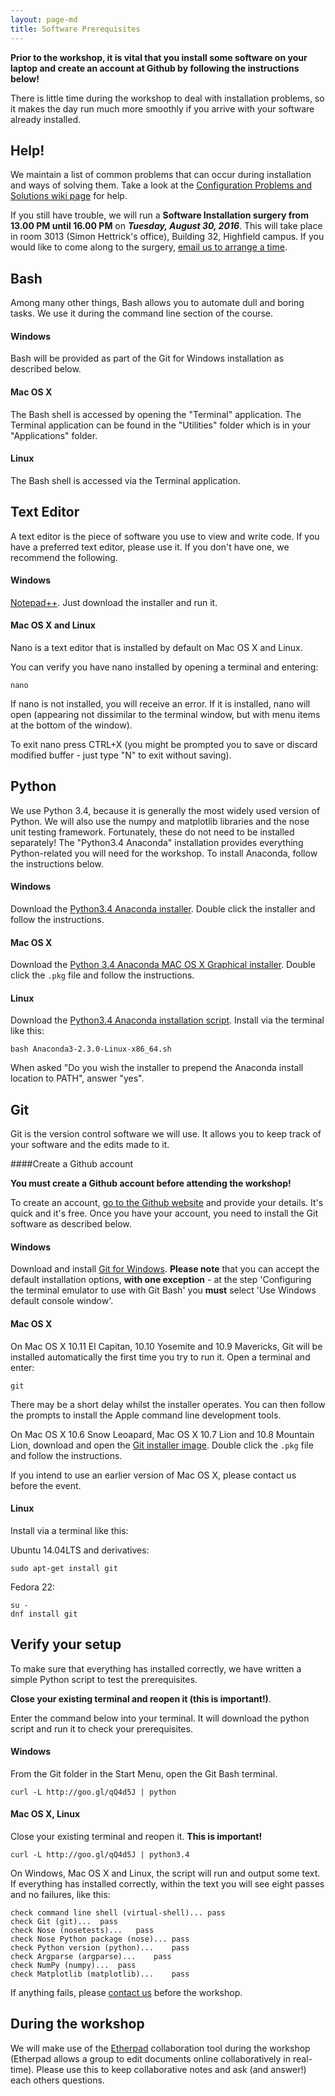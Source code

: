 ```yaml
---
layout: page-md
title: Software Prerequisites
---
```


**Prior to the workshop, it is vital that you install some software on your laptop and create an account at Github by following the instructions below!**

There is little time during the workshop to deal with installation problems, so it makes the day run much more smoothly if you arrive with your software already installed.

## Help!

We maintain a list of common problems that can occur during installation and ways of solving them. Take a look at the [Configuration Problems and Solutions wiki page](https://github.com/swcarpentry/workshop-template/wiki/Configuration-Problems-and-Solutions) for help.

If you still have trouble, we will run a **Software Installation surgery from 13.00 PM until 16.00 PM** on ***Tuesday, August 30, 2016***. This will take place in room 3013 (Simon Hettrick's office), Building 32, Highfield campus. If you would like to come along to the surgery, [email us to arrange a time](mailto:rsg-info@soton.ac.uk). 


## Bash

Among many other things, Bash allows you to automate dull and boring tasks. We use it during the command line section of the course.

#### Windows

Bash will be provided as part of the Git for Windows installation as described below.

#### Mac OS X

The Bash shell is accessed by opening the "Terminal" application. The Terminal application can be found in the "Utilities" folder which is in your "Applications" folder.

#### Linux

The Bash shell is accessed via the Terminal application.

## Text Editor

A text editor is the piece of software you use to view and write code. If you have a preferred text editor, please use it. If you don&#39;t have one, we recommend the following.

#### Windows

[Notepad++](https://notepad-plus-plus.org/download/v6.8.7.html). Just download the installer and run it.

#### Mac OS X and Linux

Nano is a text editor that is installed by default on Mac OS X and Linux.

You can verify you have nano installed by opening a terminal and entering:</p>

~~~ {.code}
nano
~~~

If nano is not installed, you will receive an error. If it is installed, nano will open (appearing not dissimilar to the terminal window, but with menu items at the bottom of the window).

To exit nano press CTRL+X (you might be prompted you to save or discard modified buffer - just type "N" to exit without saving).


## Python

We use Python 3.4, because it is generally the most widely used version of Python. We will also use the numpy and matplotlib libraries and the nose unit testing framework. Fortunately, these do not need to be installed separately! The "Python3.4 Anaconda" installation provides everything Python-related you will need for the workshop. To install Anaconda, follow the instructions below.

#### Windows

Download the [Python3.4 Anaconda installer](https://repo.continuum.io/archive/Anaconda3-2.3.0-Windows-x86_64.exe). Double click the installer and follow the instructions.

#### Mac OS X

Download the [Python 3.4 Anaconda MAC OS X Graphical installer](https://repo.continuum.io/archive/Anaconda3-2.3.0-MacOSX-x86_64.pkg). Double click the `.pkg` file and follow the instructions.

#### Linux

Download the [Python3.4 Anaconda installation script](https://repo.continuum.io/archive/Anaconda3-2.3.0-Linux-x86_64.sh). Install via the terminal like this:

~~~{.code}
bash Anaconda3-2.3.0-Linux-x86_64.sh
~~~

When asked "Do you wish the installer to prepend the Anaconda install location to PATH", answer "yes".

## Git

Git is the version control software we will use. It allows you to keep track of your software and the edits made to it.

####Create a Github account

**You  must create a Github account before attending the workshop!**

To create an account, [go to the Github website](https://github.com/join) and provide your details. It's quick and it's free. Once you have your account, you need to install the Git software as described below.

#### Windows

Download and install [Git for Windows](http://git-scm.com/download/win). **Please note** that you can accept the default installation options, **with one exception** - at the step 'Configuring the terminal emulator to use with Git Bash' you **must** select 'Use Windows default console window'.

#### Mac OS X

On Mac OS X 10.11 El Capitan, 10.10 Yosemite and 10.9 Mavericks, Git will be installed automatically the first time you try to run it.  Open a terminal and enter:

~~~ {.code}
git
~~~

There may be a short delay whilst the installer operates. You can then follow the prompts to install the Apple command line development tools.

On Mac OS X 10.6 Snow Leoapard, Mac OS X 10.7 Lion and 10.8 Mountain Lion, download and open the [Git installer image](http://downloads.sourceforge.net/project/git-osx-installer/git-2.3.5-intel-universal-snow-leopard.dmg?r=http%3A%2F%2Fsourceforge.net%2Fprojects%2Fgit-osx-installer%2Ffiles%2F&ts=1441637770&use_mirror=kent). Double click the `.pkg` file and follow the instructions.

If you intend to use an earlier version of Mac OS X, please contact us before the event.

#### Linux

Install via a terminal like this:

Ubuntu 14.04LTS and derivatives:

~~~ {.code}
sudo apt-get install git
~~~

Fedora 22:

~~~ {.code}
su -
dnf install git
~~~

## Verify your setup

To make sure that everything has installed correctly, we have written a simple Python script to test the prerequisites.

**Close your existing terminal and reopen it (this is important!)**.

Enter the command below into your terminal. It will download the python script and run it to check your prerequisites. 

#### Windows

From the Git folder in the Start Menu, open the Git Bash terminal.

~~~ {.code}
curl -L http://goo.gl/qQ4d5J | python
~~~

#### Mac OS X, Linux

Close your existing terminal and reopen it.  **This is important!**

~~~ {.code}
curl -L http://goo.gl/qQ4d5J | python3.4
~~~


On Windows, Mac OS X and Linux, the script will run and output some text. If everything has installed correctly, within the text you will see eight passes and no failures, like this:

~~~ {.code}
check command line shell (virtual-shell)...	pass
check Git (git)...	pass
check Nose (nosetests)...	pass
check Nose Python package (nose)...	pass
check Python version (python)...	pass
check Argparse (argparse)...	pass
check NumPy (numpy)...	pass
check Matplotlib (matplotlib)...	pass
~~~

If anything fails, please [contact us](mailto:rsg-info@soton.ac.uk) before the workshop.

## During the workshop

We will make use of the [Etherpad](https://public.etherpad-mozilla.org/p/SWC-Soton-Aug2016) collaboration tool during the workshop (Etherpad allows a group to edit documents online collaboratively in real-time). Please use this to keep collaborative notes and ask (and answer!) each others questions.
